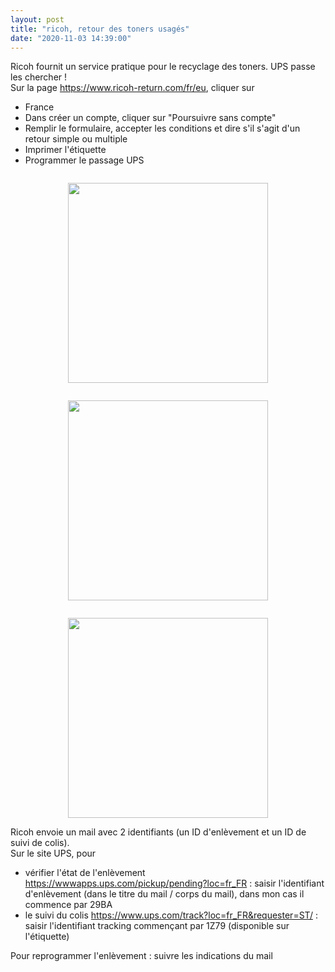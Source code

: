 ```yaml
---
layout: post
title: "ricoh, retour des toners usagés"
date: "2020-11-03 14:39:00"
---
```

Ricoh fournit un service pratique pour le recyclage des toners. UPS passe les chercher !<br/> Sur la page <a href="https://www.ricoh-return.com/fr/eu">https://www.ricoh-return.com/fr/eu</a>, cliquer sur <ul>  <li>France</li>  <li>Dans créer un compte, cliquer sur "Poursuivre sans compte"</li>  <li>Remplir le formulaire, accepter les conditions et dire s'il s'agit d'un retour simple ou multiple</li>  <li>Imprimer l'étiquette</li>  <li>Programmer le passage UPS</li></ul>  <div class="separator" style="clear: both;"><a href="https://1.bp.blogspot.com/-UNk7v0jOKts/X6Fd-ieLlUI/AAAAAAAAEYc/bk4WONWOTEImSs2UApMJGm6-nuPzBsUxgCNcBGAsYHQ/s1034/Capture%2Bdu%2B2020-11-03%2B14-40-04.png" style="display: block; padding: 1em 0; text-align: center; "><img alt="" border="0" width="320" data-original-height="642" data-original-width="1034" src="https://1.bp.blogspot.com/-UNk7v0jOKts/X6Fd-ieLlUI/AAAAAAAAEYc/bk4WONWOTEImSs2UApMJGm6-nuPzBsUxgCNcBGAsYHQ/s320/Capture%2Bdu%2B2020-11-03%2B14-40-04.png"/></a></div><div class="separator" style="clear: both;"><a href="https://1.bp.blogspot.com/-PkNtBaZ1N5w/X6Fd-qsx5OI/AAAAAAAAEYY/T3acBD3WsMkcRJiSBdj1CsCDqYMWfiW4gCNcBGAsYHQ/s585/Capture%2Bdu%2B2020-11-03%2B14-40-26.png" style="display: block; padding: 1em 0; text-align: center; "><img alt="" border="0" width="320" data-original-height="258" data-original-width="585" src="https://1.bp.blogspot.com/-PkNtBaZ1N5w/X6Fd-qsx5OI/AAAAAAAAEYY/T3acBD3WsMkcRJiSBdj1CsCDqYMWfiW4gCNcBGAsYHQ/s320/Capture%2Bdu%2B2020-11-03%2B14-40-26.png"/></a></div><div class="separator" style="clear: both;"><a href="https://1.bp.blogspot.com/-d_K4KGQ__jc/X6Fd-hJx03I/AAAAAAAAEYU/kiyJQhW4u6QoF4jOQGsI7Teh21RR8NK1wCNcBGAsYHQ/s720/Capture%2Bdu%2B2020-11-03%2B14-40-39.png" style="display: block; padding: 1em 0; text-align: center; "><img alt="" border="0" height="320" data-original-height="720" data-original-width="714" src="https://1.bp.blogspot.com/-d_K4KGQ__jc/X6Fd-hJx03I/AAAAAAAAEYU/kiyJQhW4u6QoF4jOQGsI7Teh21RR8NK1wCNcBGAsYHQ/s320/Capture%2Bdu%2B2020-11-03%2B14-40-39.png"/></a></div>  Ricoh envoie un mail avec 2 identifiants (un ID d'enlèvement et un ID de suivi de colis).<br/>  Sur le site UPS, pour  <ul>  <li>vérifier l'état de l'enlèvement <a href="https://wwwapps.ups.com/pickup/pending?loc=fr_FR">https://wwwapps.ups.com/pickup/pending?loc=fr_FR</a> : saisir l'identifiant d'enlèvement (dans le titre du mail / corps du mail), dans mon cas il commence par 29BA   <li>le suivi du colis <a href="https://www.ups.com/track?loc=fr_FR&amp;requester=ST/">https://www.ups.com/track?loc=fr_FR&requester=ST/</a> : saisir l'identifiant tracking commençant par 1Z79 (disponible sur l'étiquette) </ul>      Pour reprogrammer l'enlèvement : suivre les indications du mail
